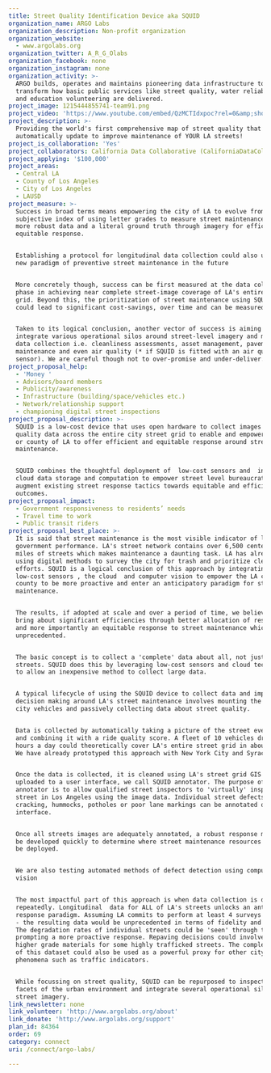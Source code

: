 ```yaml
---
title: Street Quality Identification Device aka SQUID
organization_name: ARGO Labs
organization_description: Non-profit organization
organization_website:
  - www.argolabs.org
organization_twitter: A_R_G_Olabs
organization_facebook: none
organization_instagram: none
organization_activity: >-
  ARGO builds, operates and maintains pioneering data infrastructure to
  transform how basic public services like street quality, water reliability,
  and education volunteering are delivered.
project_image: 1215444855741-team91.png
project_video: 'https://www.youtube.com/embed/QzMCTIdxpoc?rel=0&amp;showinfo=0'
project_description: >-
  Providing the world's first comprehensive map of street quality that can
  automatically update to improve maintenance of YOUR LA streets!
project_is_collaboration: 'Yes'
project_collaborators: California Data Collaborative (CaliforniaDataCollaborative.com)
project_applying: '$100,000'
project_areas:
  - Central LA
  - County of Los Angeles
  - City of Los Angeles
  - LAUSD
project_measure: >-
  Success in broad terms means empowering the city of LA to evolve from using a
  subjective index of using letter grades to measure street maintenance to using
  more robust data and a literal ground truth through imagery for efficient and
  equitable response.


  Establishing a protocol for longitudinal data collection could also unlock a
  new paradigm of preventive street maintenance in the future


  More concretely though, success can be first measured at the data collection
  phase in achieving near complete street-image coverage of LA's entire street
  grid. Beyond this, the prioritization of street maintenance using SQUID data
  could lead to significant cost-savings, over time and can be measured.


  Taken to its logical conclusion, another vector of success is aiming to
  integrate various operational silos around street-level imagery and mobile
  data collection i.e. cleanliness assessments, asset management, pavement
  maintenance and even air quality (* if SQUID is fitted with an air quality
  sensor). We are careful though not to over-promise and under-deliver.
project_proposal_help:
  - 'Money '
  - Advisors/board members
  - Publicity/awareness
  - Infrastructure (building/space/vehicles etc.)
  - Network/relationship support
  - championing digital street inspections
project_proposal_description: >-
  SQUID is a low-cost device that uses open hardware to collect images and ride
  quality data across the entire city street grid to enable and empower the city
  or county of LA to offer efficient and equitable response around street
  maintenance.


  SQUID combines the thoughtful deployment of  low-cost sensors and  inexpensive
  cloud data storage and computation to empower street level bureaucrats to
  augment existing street response tactics towards equitable and efficient
  outcomes.
project_proposal_impact:
  - Government responsiveness to residents’ needs
  - Travel time to work
  - Public transit riders
project_proposal_best_place: >-
  It is said that street maintenance is the most visible indicator of local
  government performance. LA's street network contains over 6,500 center lane
  miles of streets which makes maintenance a daunting task. LA has already begun
  using digital methods to survey the city for trash and prioritize cleanup
  efforts. SQUID is a logical conclusion of this approach by integrating
  low-cost sensors , the cloud  and computer vision to empower the LA city and
  county to be more proactive and enter an anticipatory paradigm for street
  maintenance. 


  The results, if adopted at scale and over a period of time, we believe will
  bring about significant efficiencies through better allocation of resources
  and more importantly an equitable response to street maintenance which is
  unprecedented.


  The basic concept is to collect a 'complete' data about all, not just a few
  streets. SQUID does this by leveraging low-cost sensors and cloud technology
  to allow an inexpensive method to collect large data. 


  A typical lifecycle of using the SQUID device to collect data and improve
  decision making around LA's street maintenance involves mounting the SQUID to
  city vehicles and passively collecting data about street quality.


  Data is collected by automatically taking a picture of the street every second
  and combining it with a ride quality score. A fleet of 10 vehicles driving 6
  hours a day could theoretically cover LA's entire street grid in about a week.
  We have already prototyped this approach with New York City and Syracuse.


  Once the data is collected, it is cleaned using LA's street grid GIS file and
  uploaded to a user interface, we call SQUID annotator. The purpose of the
  annotator is to allow qualified street inspectors to 'virtually' inspect every
  street in Los Angeles using the image data. Individual street defects like
  cracking, hummocks, potholes or poor lane markings can be annotated on the
  interface. 


  Once all streets images are adequately annotated, a robust response model can
  be developed quickly to determine where street maintenance resources need to
  be deployed.


  We are also testing automated methods of defect detection using computer
  vision


  The most impactful part of this approach is when data collection is done
  repeatedly. Longitudinal  data for ALL of LA's streets unlocks an anticipatory
  response paradigm. Assuming LA commits to perform at least 4 surveys in a year
  - the resulting data would be unprecedented in terms of fidelity and scale.
  The degradation rates of individual streets could be 'seen' through the data
  prompting a more proactive response. Repaving decisions could involve using
  higher grade materials for some highly trafficked streets. The complete nature
  of this dataset could also be used as a powerful proxy for other city
  phenomena such as traffic indicators.


  While focussing on street quality, SQUID can be repurposed to inspect other
  facets of the urban environment and integrate several operational silos around
  street imagery.
link_newsletter: none
link_volunteer: 'http://www.argolabs.org/about'
link_donate: 'http://www.argolabs.org/support'
plan_id: 84364
order: 69
category: connect
uri: /connect/argo-labs/

---
```

